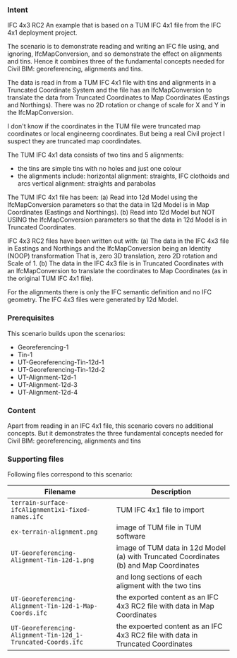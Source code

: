 
### Intent

IFC 4x3 RC2
An example that is based on a TUM IFC 4x1 file from the IFC 4x1 deployment project.

The scenario is to demonstrate reading and writing an IFC file using, and ignoring, IfcMapConversion, and so demonstrate the effect on alignments and tins.
Hence it combines three of the fundamental concepts needed for Civil BIM: georeferencing, alignments and tins.

The data is read in from a TUM IFC 4x1 file with tins and alignments in a Truncated Coordinate System
and the file has an IfcMapConversion to translate the data from Truncated Coordinates to Map Coordinates (Eastings and Northings).
There was no 2D rotation or change of scale for X and Y in the IfcMapConversion.

I don't know if the coordinates in the TUM file were truncated map coordinates or local engineerng coordinates.
But being a real Civil project I suspect they are truncated map coordindates.

The TUM IFC 4x1 data consists of two tins and 5 alignments:

- the tins are simple tins with no holes and just one colour
- the alignments include:
     horizontal alignment: straights, IFC clothoids and arcs
     vertical alignment:   straights and parabolas

The TUM IFC 4x1 file has been:
 (a) Read into 12d Model using the IfcMapConversion parameters so that the data in 12d Model is in Map Coordinates (Eastings and Northings).
 (b) Read into 12d Model but NOT USING the IfcMapConversion parameters so that the data in 12d Model is in Truncated Coordinates.
 
IFC 4x3 RC2 files have been written out with: 
  (a) The data in the IFC 4x3 file in Eastings and Northings and the IfcMapConversion being an Identity (NOOP) transformation
       That is, zero 3D translation, zero 2D rotation and Scale of 1.
  (b) The data in the IFC 4x3 file is in Truncated Coordinates with an IfcMapConversion 
       to translate the coordinates to Map Coordinates (as in the original TUM IFC 4x1 file).
                     
For the alignments there is only the IFC semantic definition and no IFC geometry.
The IFC 4x3 files were generated by 12d Model. 

### Prerequisites

This scenario builds upon the scenarios:

- Georeferencing-1
- Tin-1
- UT-Georeferencing-Tin-12d-1
- UT-Georeferencing-Tin-12d-2
- UT-Alignment-12d-1
- UT-Alignment-12d-3
- UT-Alignment-12d-4
 
### Content

Apart from reading in an IFC 4x1 file, this scenario covers no additional concepts.
But it demonstrates the three fundamental concepts needed for Civil BIM: georeferencing, alignments and tins

### Supporting files

Following files correspond to this scenario:

| Filename                     | Description                                                                                                             |
|----------------------------------------------------------------|---------------------------------------------------------------------------------------|
| `terrain-surface-ifcAlignment1x1-fixed-names.ifc`              | TUM IFC 4x1 file to import                                                            |
| `ex-terrain-alignment.png`                                     | image of TUM file in TUM software                                                     |
| `UT-Georeferencing-Alignment-Tin-12d-1.png`                    | image of TUM data in 12d Model (a) with Truncated Coordinates (b) and Map Coordinates |
|                                                                |     and long sections of each aligment with the two tins                              |
| `UT-Georeferencing-Alignment-Tin-12d-1-Map-Coords.ifc`         | the exported content as an IFC 4x3 RC2 file with data in Map Coordinates              |
| `UT-Georeferencing-Alignment-Tin-12d_1-Truncated-Coords.ifc`   | the expoerted content as an IFC 4x3 RC2 file with data in Truncated Coordinates       |


